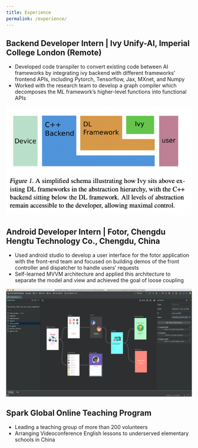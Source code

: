```yaml
---
title: Experience
permalink: /experience/
---
```


## Backend Developer Intern | Ivy Unify-AI, Imperial College London (Remote)
- Developed code transpiler to convert existing code between AI frameworks by integrating ivy backend with different frameworks’ frontend APIs, including Pytorch, Tensorflow, Jax, MXnet, and Numpy
- Worked with the research team to develop a graph compiler which decomposes the ML framework’s higher-level functions into functional APIs

![image of ivy](/assets/images/ivy1.png "ivy")

## Android Developer Intern | Fotor, Chengdu Hengtu Technology Co., Chengdu, China
- Used android studio to develop a user interface for the fotor application with the front-end team and focused on building demos of the front controller and dispatcher to handle users’ requests
- Self-learned MVVM architecture and applied this architecture to separate the model and view and achieved the goal of loose coupling

![image of androd studio](/assets/images/fotor.png "fotor")

## Spark Global Online Teaching Program
- Leading a teaching group of more than 200 volunteers
- Arranging Videoconference English lessons to underserved elementary schools in China 

